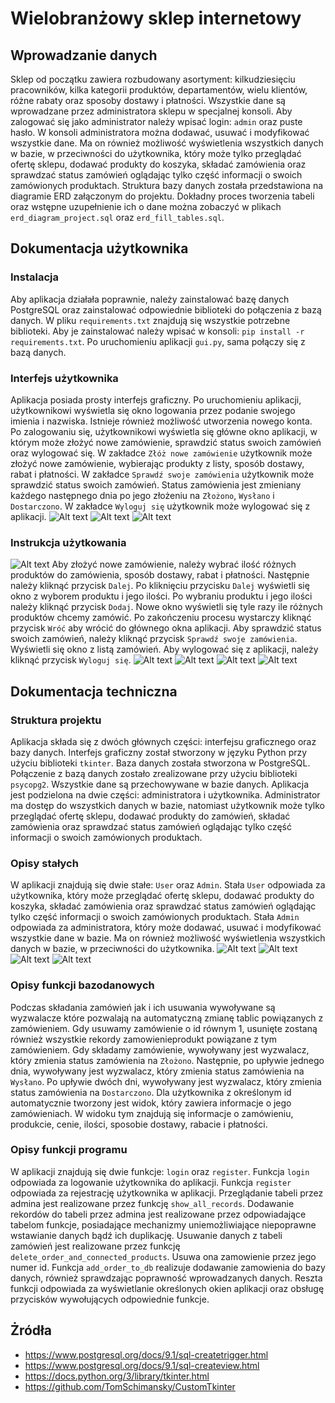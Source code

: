 # Wielobranżowy sklep internetowy

## Wprowadzanie danych

Sklep od początku zawiera rozbudowany asortyment: kilkudziesięciu pracowników, kilka kategorii produktów, departamentów, wielu klientów, różne rabaty oraz sposoby dostawy i płatności. Wszystkie dane są wprowadzane przez administratora sklepu w specjalnej konsoli. Aby zalogować się jako administrator należy wpisać login: `admin` oraz puste hasło. W konsoli administratora można dodawać, usuwać i modyfikować wszystkie dane. Ma on również możliwość wyświetlenia wszystkich danych w bazie, w przeciwności do użytkownika, który może tylko przeglądać ofertę sklepu, dodawać produkty do koszyka, składać zamówienia oraz sprawdzać status zamówień oglądając tylko część informacji o swoich zamówionych produktach. Struktura bazy danych została przedstawiona na diagramie ERD załączonym do projektu. Dokładny proces tworzenia tabeli oraz wstępne uzupełnienie ich o dane można zobaczyć w plikach `erd_diagram_project.sql` oraz `erd_fill_tables.sql`.

## Dokumentacja użytkownika

### Instalacja

Aby aplikacja działała poprawnie, należy zainstalować bazę danych PostgreSQL oraz zainstalować odpowiednie biblioteki do połączenia z bazą danych. W pliku `requirements.txt` znajdują się wszystkie potrzebne biblioteki. Aby je zainstalować należy wpisać w konsoli: `pip install -r requirements.txt`. Po uruchomieniu aplikacji `gui.py`, sama połączy się z bazą danych.

### Interfejs użytkownika

Aplikacja posiada prosty interfejs graficzny. Po uruchomieniu aplikacji, użytkownikowi wyświetla się okno logowania przez podanie swojego imienia i nazwiska. Istnieje również możliwość utworzenia nowego konta. Po zalogowaniu się, użytkownikowi wyświetla się główne okno aplikacji, w którym może złożyć nowe zamówienie, sprawdzić status swoich zamówień oraz wylogować się. W zakładce `Złóż nowe zamówienie` użytkownik może złożyć nowe zamówienie, wybierając produkty z listy, sposób dostawy, rabat i płatności. W zakładce `Sprawdź swoje zamówienia` użytkownik może sprawdzić status swoich zamówień. Status zamówienia jest zmieniany każdego następnego dnia po jego złożeniu na `Złożono`, `Wysłano` i `Dostarczono`. W zakładce `Wyloguj się` użytkownik może wylogować się z aplikacji.
![Alt text](image-1.png)
![Alt text](image-2.png)
![Alt text](image-3.png)
### Instrukcja użytkowania
![Alt text](image.png)
Aby złożyć nowe zamówienie, należy wybrać ilość różnych produktów do zamówienia, sposób dostawy, rabat i płatności. Następnie należy kliknąć przycisk `Dalej`. Po kliknięciu przycisku `Dalej` wyświetli się okno z wyborem produktu i jego ilości. Po wybraniu produktu i jego ilości należy kliknąć przycisk `Dodaj`. Nowe okno wyświetli się tyle razy ile różnych produktów chcemy zamówić. Po zakończeniu procesu wystarczy kliknąć przycisk `Wróć` aby wrócić do głównego okna aplikacji. Aby sprawdzić status swoich zamówień, należy kliknąć przycisk `Sprawdź swoje zamówienia`. Wyświetli się okno z listą zamówień. Aby wylogować się z aplikacji, należy kliknąć przycisk `Wyloguj się`.
![Alt text](image-8.png)
![Alt text](image-9.png)
![Alt text](image-10.png)
![Alt text](image-11.png)
## Dokumentacja techniczna

### Struktura projektu

Aplikacja składa się z dwóch głównych części: interfejsu graficznego oraz bazy danych. Interfejs graficzny został stworzony w języku Python przy użyciu biblioteki `tkinter`. Baza danych została stworzona w PostgreSQL. Połączenie z bazą danych zostało zrealizowane przy użyciu biblioteki `psycopg2`. Wszystkie dane są przechowywane w bazie danych. Aplikacja jest podzielona na dwie części: administratora i użytkownika. Administrator ma dostęp do wszystkich danych w bazie, natomiast użytkownik może tylko przeglądać ofertę sklepu, dodawać produkty do zamówień, składać zamówienia oraz sprawdzać status zamówień oglądając tylko część informacji o swoich zamówionych produktach.

### Opisy stałych

W aplikacji znajdują się dwie stałe: `User` oraz `Admin`. Stała `User` odpowiada za użytkownika, który może przeglądać ofertę sklepu, dodawać produkty do koszyka, składać zamówienia oraz sprawdzać status zamówień oglądając tylko część informacji o swoich zamówionych produktach. Stała `Admin` odpowiada za administratora, który może dodawać, usuwać i modyfikować wszystkie dane w bazie. Ma on również możliwość wyświetlenia wszystkich danych w bazie, w przeciwności do użytkownika.
![Alt text](image-4.png)
![Alt text](image-5.png)
![Alt text](image-6.png)
![Alt text](image-7.png)
### Opisy funkcji bazodanowych

Podczas składania zamówień jak i ich usuwania wywoływane są wyzwalacze które pozwalają na automatyczną zmianę tablic powiązanych z zamówieniem. Gdy usuwamy zamówienie o id równym 1, usunięte zostaną również wszystkie rekordy zamowienieprodukt powiązane z tym zamówieniem. Gdy składamy zamówienie, wywoływany jest wyzwalacz, który zmienia status zamówienia na `Złożono`. Następnie, po upływie jednego dnia, wywoływany jest wyzwalacz, który zmienia status zamówienia na `Wysłano`. Po upływie dwóch dni, wywoływany jest wyzwalacz, który zmienia status zamówienia na `Dostarczono`. Dla użytkownika z określonym id automatycznie tworzony jest widok, który zawiera informacje o jego zamówieniach. W widoku tym znajdują się informacje o zamówieniu, produkcie, cenie, ilości, sposobie dostawy, rabacie i płatności. 

### Opisy funkcji programu

W aplikacji znajdują się dwie funkcje: `login` oraz `register`. Funkcja `login` odpowiada za logowanie użytkownika do aplikacji. Funkcja `register` odpowiada za rejestrację użytkownika w aplikacji. Przeglądanie tabeli przez admina jest realizowane przez funkcję `show_all_records`. Dodawanie rekordów do tabeli przez admina jest realizowane przez odpowiadające tabelom funkcje, posiadające mechanizmy uniemożliwiające niepoprawne wstawianie danych bądź ich duplikację. Usuwanie danych z tabeli zamówień jest realizowane przez funkcję `delete_order_and_connected_products`. Usuwa ona zamowienie przez jego numer id. Funkcja `add_order_to_db` realizuje dodawanie zamowienia do bazy danych, również sprawdzając poprawność wprowadzanych danych. Reszta funkcji odpowiada za wyświetlanie określonych okien aplikacji oraz obsługę przycisków wywołujących odpowiednie funkcje.

## Żródła

- https://www.postgresql.org/docs/9.1/sql-createtrigger.html
- https://www.postgresql.org/docs/9.1/sql-createview.html
- https://docs.python.org/3/library/tkinter.html
- https://github.com/TomSchimansky/CustomTkinter